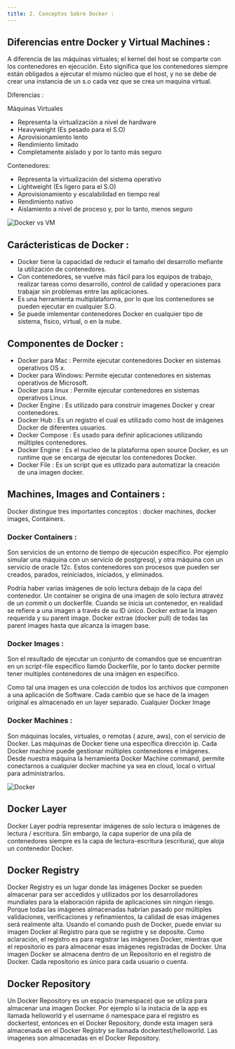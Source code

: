 ```yaml
---
title: 2. Conceptos Sobre Docker :
---
```


## Diferencias entre Docker y Virtual Machines :
A diferencia de las máquinas virtuales; el kernel del host se comparte con los contenedores en ejecución. Esto significa que los contenedores siempre están obligados a ejecutar el mismo núcleo que
el host, y no se debe de crear una instancia de un s.o cada vez que se crea un maquina virtual.

Diferencias :

Máquinas Virtuales                                  
* Representa la virtualización a nivel de hardware     
* Heavyweight (Es pesado para el S.O)                        
* Aprovisionamiento lento                  
* Rendimiento limitado                   
* Completamente aislado y por lo tanto más seguro      


Contenedores:
* Representa la virtualización del sistema operativo
* Lightweight (Es ligero para el S.O)
* Aprovisionamiento y escalabilidad en tiempo real
* Rendimiento nativo
* Aislamiento a nivel de proceso y, por lo tanto, menos seguro



![Docker vs VM](https://image.ibb.co/fF79Y7/docker2.png)



## Carácteristicas de Docker :
* Docker tiene la capacidad de reducir el tamaño del desarrollo mefiante la utilización
de contenedores.
* Con contenedores, se vuelve más fácil para los equipos de trabajo, realizar tareas como
desarrollo, control de calidad y operaciones para trabajar sin problemas entre las aplicaciones.
* Es una herramienta multiplataforma, por lo que los contenedores se pueden ejecutar en
cualquier S.O.
* Se puede imlementar contenedores Docker en cualquier tipo de sistema, fisico, virtual, o
en la nube.

## Componentes de Docker :
* Docker para Mac : Permite ejecutar contenedores Docker en sistemas operativos OS x.
* Docker para Windows: Permite ejecutar contenedores en sistemas operativos de Microsoft.
* Docker para linux : Permite ejecutar contenedores en sistemas operativos  Linux.
* Docker Engine : Es utilizado para construir imagenes Docker y crear contenedores.
* Docker Hub : Es un registro el cual es utilizado como host de imágenes Docker de diferentes
usuarios.
* Docker Compose : Es usado para definir aplicaciones utilizando múltiples contenedores.
* Docker Engine : Es el nucleo de la plataforma open source Docker, es un runtime que se encarga
de ejecutar los contenedores Docker.
* Docker File : Es un script que es utlizado para automatizar la creación de una imagen docker.


## Machines, Images and Containers :
Docker distingue tres importantes conceptos : docker machines, docker images, Containers.

### Docker Containers :
Son servicios de un entorno de tiempo de ejecución específico.
Por ejemplo simular una máquina con un servicio de postgresql, y otra máquina con un servicio
de oracle 12c.
Estos contenedores son procesos que pueden ser creados, parados, reiniciados, iniciados, y eliminados.

Podría haber varias imágenes de solo lectura debajo de la capa del contenedor.
Un container se origina de una imagen de solo lectura atravéz de un commit o un dockerfile.
Cuando se inicia un contenedor, en realidad se refiere a una imagen a través de su ID único.
Docker extrae la imagen requerida y su parent image. Docker extrae (docker pull) de todas las parent images hasta que alcanza la imagen base.


### Docker Images :
Son el resultado de ejecutar un conjunto de comandos que se encuentran en un script-file
específico llamdo Dockerfile, por lo tanto docker permite tener multiples contenedores de una imágen
en específico.


Como tal una imagen es una colección de todos los archivos que componen a una aplicación de Software.
Cada cambio que se hace de la imagen original es almacenado en un layer separado.
Cualquier Docker Image

### Docker Machines :
Son máquinas locales, virtuales, o remotas ( azure, aws), con el servicio de Docker.
Las máquinas de Docker tiene una específica dirección ip. Cada Docker machine puede
gestionar múltiples contenedores e imágenes.
Desde nuestra máquina la herramienta Docker Machine command, permite conectarnos a cualquier
docker machine ya sea en cloud, local o virtual para administrarlos.

![Docker](https://image.ibb.co/c2LP0n/docker1.png)


## Docker Layer
Docker Layer podría representar imágenes de solo lectura o imágenes de lectura / escritura.
Sin embargo, la capa superior de una pila de contenedores siempre es la capa de lectura-escritura (escritura),
que aloja un contenedor Docker.


## Docker Registry
Docker Registry es un lugar donde las imágenes Docker se pueden almacenar para ser accedidos y utilizados por los desarrolladores mundiales para la elaboración rápida de aplicaciones sin ningún riesgo. Porque todas las imágenes almacenadas
habrían pasado por múltiples validaciones, verificaciones y refinamientos,
la calidad de esas imágenes será realmente alta. Usando el comando push de Docker,
puede enviar su imagen Docker al Registro para que se registre y se deposite.
Como aclaración, el registro es para registrar las imágenes Docker, mientras que el
repositorio es para almacenar esas imágenes registradas de Docker. Una imagen Docker se almacena dentro de un Repositorio en el registro de Docker. Cada repositorio es único para cada usuario o cuenta.

## Docker Repository
Un Docker Repository es un espacio (namespace) que se utiliza para almacenar una imagen Docker.
Por ejemplo si la instacia de la app es llamada helloworld y el username ó namespace para el registro es dockertest, entonces en el Docker Repository, donde esta imagen será almacenada en el Docker Registry se llamada dockertest/helloworld.
Las imagenes son almacenadas en el Docker Repository.  
